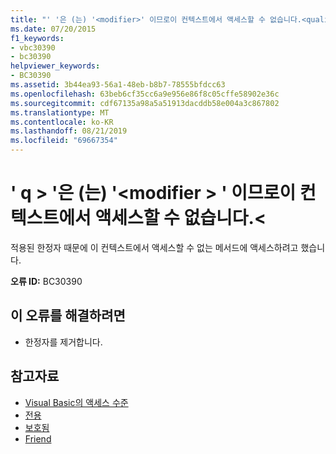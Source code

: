 ```yaml
---
title: "' '은 (는) '<modifier>' 이므로이 컨텍스트에서 액세스할 수 없습니다.<qualifiedmethod>"
ms.date: 07/20/2015
f1_keywords:
- vbc30390
- bc30390
helpviewer_keywords:
- BC30390
ms.assetid: 3b44ea93-56a1-48eb-b8b7-78555bfdcc63
ms.openlocfilehash: 63beb6cf35cc6a9e956e86f8c05cffe58902e36c
ms.sourcegitcommit: cdf67135a98a5a51913dacddb58e004a3c867802
ms.translationtype: MT
ms.contentlocale: ko-KR
ms.lasthandoff: 08/21/2019
ms.locfileid: "69667354"
---
```

# <a name="qualifiedmethod-is-not-accessible-in-this-context-because-it-is-modifier"></a>' q > '은 (는) '\<modifier > ' 이므로이 컨텍스트에서 액세스할 수 없습니다.\<
적용된 한정자 때문에 이 컨텍스트에서 액세스할 수 없는 메서드에 액세스하려고 했습니다.  
  
 **오류 ID:** BC30390  
  
## <a name="to-correct-this-error"></a>이 오류를 해결하려면  
  
- 한정자를 제거합니다.  
  
## <a name="see-also"></a>참고자료

- [Visual Basic의 액세스 수준](../programming-guide/language-features/declared-elements/access-levels.md)
- [전용](../../visual-basic/language-reference/modifiers/private.md)
- [보호됨](../../visual-basic/language-reference/modifiers/protected.md)
- [Friend](../../visual-basic/language-reference/modifiers/friend.md)
